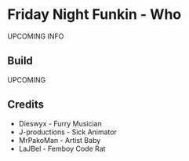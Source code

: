 # Friday Night Funkin - Who

UPCOMING INFO

## Build

UPCOMING

## Credits

* Dieswyx - Furry Musician
* J-productions - Sick Animator
* MrPakoMan - Artist Baby
* LaJBel - Femboy Code Rat
